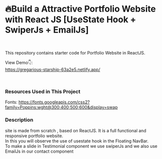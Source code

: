 # 🔥Build a Attractive Portfolio Website with React JS [UseState Hook + SwiperJs + EmailJs]

<br />

This repository contains starter code for Portfolio Website in ReactJS. <br />

View Demo👇: <br />
https://gregarious-starship-63a2e5.netlify.app/ <br />

<br />


### Resources Used in This Project

Fonts: https://fonts.googleapis.com/css2?family=Poppins:wght@300;400;500;600&display=swap <br />


### Description 
site is made from scratch , based on ReactJS. It is a full functional and responsive portfolio website.<br />
In this you will observe the use of usestate hook in the Floating NavBar. <br />
To make a slide in Testimonial component we use swiperJs and we also use EmailJs in our contact component <br />  

